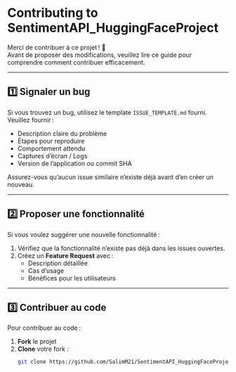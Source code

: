 # Contributing to SentimentAPI_HuggingFaceProject

Merci de contribuer à ce projet ! 🎉  
Avant de proposer des modifications, veuillez lire ce guide pour comprendre comment contribuer efficacement.

---

## 1️⃣ Signaler un bug

Si vous trouvez un bug, utilisez le template `ISSUE_TEMPLATE.md` fourni. Veuillez fournir :

- Description claire du problème
- Étapes pour reproduire
- Comportement attendu
- Captures d’écran / Logs
- Version de l’application ou commit SHA

Assurez-vous qu’aucun issue similaire n’existe déjà avant d’en créer un nouveau.

---

## 2️⃣ Proposer une fonctionnalité

Si vous voulez suggérer une nouvelle fonctionnalité :

1. Vérifiez que la fonctionnalité n’existe pas déjà dans les issues ouvertes.
2. Créez un **Feature Request** avec :
   - Description détaillée
   - Cas d’usage
   - Bénéfices pour les utilisateurs

---

## 3️⃣ Contribuer au code

Pour contribuer au code :

1. **Fork** le projet
2. **Clone** votre fork :
   ```bash
   git clone https://github.com/SalimM21/SentimentAPI_HuggingFaceProject.git
